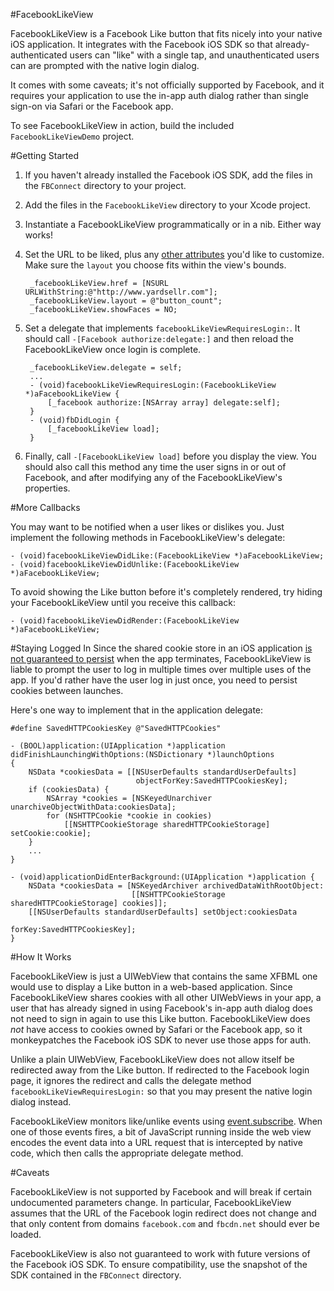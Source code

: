 #FacebookLikeView

FacebookLikeView is a Facebook Like button that fits nicely into your native iOS application. It integrates with the Facebook iOS SDK so that already-authenticated users can "like" with a single tap, and unauthenticated users can are prompted with the native login dialog.

It comes with some caveats; it's not officially supported by Facebook, and it requires your application to use the in-app auth dialog rather than single sign-on via Safari or the Facebook app. 

To see FacebookLikeView in action, build the included `FacebookLikeViewDemo` project.

#Getting Started

1. If you haven't already installed the Facebook iOS SDK, add the files in the `FBConnect` directory to your project.
2. Add the files in the `FacebookLikeView` directory to your Xcode project.
3. Instantiate a FacebookLikeView programmatically or in a nib. Either way works!
4. Set the URL to be liked, plus any [other attributes](https://developers.facebook.com/docs/reference/plugins/like/) you'd like to customize. Make sure the `layout` you choose fits within the view's bounds.
    
        _facebookLikeView.href = [NSURL URLWithString:@"http://www.yardsellr.com"];
        _facebookLikeView.layout = @"button_count";
        _facebookLikeView.showFaces = NO;
    
5. Set a delegate that implements `facebookLikeViewRequiresLogin:`. It should call `-[Facebook authorize:delegate:]` and then reload the FacebookLikeView once login is complete.

        _facebookLikeView.delegate = self;
        ...
        - (void)facebookLikeViewRequiresLogin:(FacebookLikeView *)aFacebookLikeView {
            [_facebook authorize:[NSArray array] delegate:self];
        }
        - (void)fbDidLogin {
            [_facebookLikeView load];
        }
        
6. Finally, call `-[FacebookLikeView load]` before you display the view. You should also call this method any time the user signs in or out of Facebook, and after modifying any of the FacebookLikeView's properties.

#More Callbacks

You may want to be notified when a user likes or dislikes you. Just implement the following methods in FacebookLikeView's delegate:

    - (void)facebookLikeViewDidLike:(FacebookLikeView *)aFacebookLikeView;
    - (void)facebookLikeViewDidUnlike:(FacebookLikeView *)aFacebookLikeView;
    
To avoid showing the Like button before it's completely rendered, try hiding your FacebookLikeView until you receive this callback:

    - (void)facebookLikeViewDidRender:(FacebookLikeView *)aFacebookLikeView;
    
#Staying Logged In
Since the shared cookie store in an iOS application [is not guaranteed to persist](http://stackoverflow.com/questions/5837702/nshttpcookiestorage-state-not-saved-on-app-exit-any-definitive-knowledge-documen) when the app terminates, FacebookLikeView is liable to prompt the user to log in multiple times over multiple uses of the app. If you'd rather have the user log in just once, you need to persist cookies between launches.

Here's one way to implement that in the application delegate:
    
    #define SavedHTTPCookiesKey @"SavedHTTPCookies"
    
    - (BOOL)application:(UIApplication *)application didFinishLaunchingWithOptions:(NSDictionary *)launchOptions
    {
        NSData *cookiesData = [[NSUserDefaults standardUserDefaults]
                                objectForKey:SavedHTTPCookiesKey];
        if (cookiesData) {
            NSArray *cookies = [NSKeyedUnarchiver unarchiveObjectWithData:cookiesData];
            for (NSHTTPCookie *cookie in cookies)
                [[NSHTTPCookieStorage sharedHTTPCookieStorage] setCookie:cookie];
        }
        ...
    }
    
    - (void)applicationDidEnterBackground:(UIApplication *)application {
        NSData *cookiesData = [NSKeyedArchiver archivedDataWithRootObject:
                               [[NSHTTPCookieStorage sharedHTTPCookieStorage] cookies]];
        [[NSUserDefaults standardUserDefaults] setObject:cookiesData
                                                  forKey:SavedHTTPCookiesKey];
    }
    
#How It Works

FacebookLikeView is just a UIWebView that contains the same XFBML one would use to display a Like button in a web-based application. Since FacebookLikeView shares cookies with all other UIWebViews in your app, a user that has already signed in using Facebook's in-app auth dialog does not need to sign in again to use this Like button. FacebookLikeView does _not_ have access to cookies owned by Safari or the Facebook app, so it monkeypatches the Facebook iOS SDK to never use those apps for auth. 

Unlike a plain UIWebView, FacebookLikeView does not allow itself be redirected away from the Like button. If redirected to the Facebook login page, it ignores the redirect and calls the delegate method `facebookLikeViewRequiresLogin:` so that you may present the native login dialog instead.

FacebookLikeView monitors like/unlike events using [event.subscribe](https://developers.facebook.com/docs/reference/javascript/FB.Event.subscribe/). When one of those events fires, a bit of JavaScript running inside the web view encodes the event data into a URL request that is intercepted by native code, which then calls the appropriate delegate method.

#Caveats

FacebookLikeView is not supported by Facebook and will break if certain undocumented parameters change. In particular, FacebookLikeView assumes that the URL of the Facebook login redirect does not change and that only content from domains `facebook.com` and `fbcdn.net` should ever be loaded.

FacebookLikeView is also not guaranteed to work with future versions of the Facebook iOS SDK. To ensure compatibility, use the snapshot of the SDK contained in the `FBConnect` directory.





